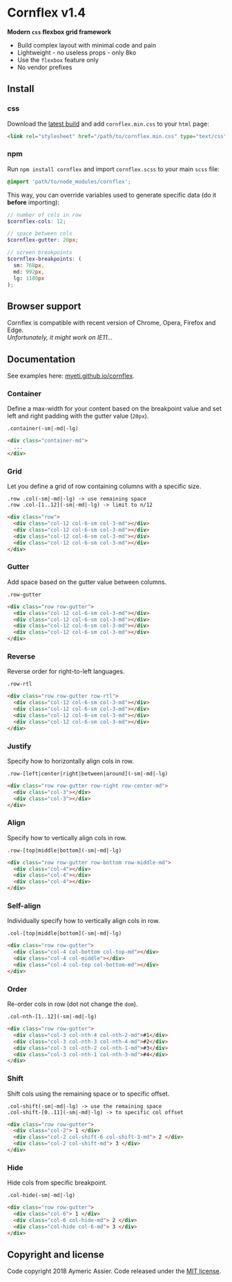 # Cornflex v1.4

**Modern `css` flexbox grid framework**
- Build complex layout with minimal code and pain
- Lightweight - no useless props - only 8ko
- Use the `flexbox` feature only
- No vendor prefixes


## Install


### css

Download the [latest build](https://github.com/myeti/cornflex/releases) and add `cornflex.min.css` to your `html` page:

```html
<link rel="stylesheet" href="/path/to/cornflex.min.css" type="text/css" >
```

### npm

Run `npm install cornflex` and import `cornflex.scss` to your main `scss` file:

```css
@import 'path/to/node_modules/cornflex';
```

This way, you can override variables used to generate specific data (do it **before** importing):

```scss
// number of cols in row
$cornflex-cols: 12;

// space between cols
$cornflex-gutter: 20px;

// screen breakpoints
$cornflex-breakpoints: (
  sm: 768px,
  md: 992px,
  lg: 1180px
);
```


## Browser support

Cornflex is compatible with recent version of Chrome, Opera, Firefox and Edge.<br>
*Unfortunately, it might work on IE11...*


## Documentation

See examples here: [myeti.github.io/cornflex](https://myeti.github.io/cornflex).

### Container

Define a max-width for your content based on the breakpoint value and set left and right padding with the gutter value (`20px`).

```
.container(-sm|-md|-lg)
```

```html
<div class="container-md">
  ...
</div>
```

### Grid

Let you define a grid of row containing columns with a specific size.

```
.row .col(-sm|-md|-lg) -> use remaining space
.row .col-[1..12](-sm|-md|-lg) -> limit to n/12
```

```html
<div class="row">
  <div class="col-12 col-6-sm col-3-md"></div>
  <div class="col-12 col-6-sm col-3-md"></div>
  <div class="col-12 col-6-sm col-3-md"></div>
  <div class="col-12 col-6-sm col-3-md"></div>
</div>
```

### Gutter

Add space based on the gutter value between columns.

```
.row-gutter
```

```html
<div class="row row-gutter">
  <div class="col-12 col-6-sm col-3-md"></div>
  <div class="col-12 col-6-sm col-3-md"></div>
  <div class="col-12 col-6-sm col-3-md"></div>
  <div class="col-12 col-6-sm col-3-md"></div>
</div>
```

### Reverse

Reverse order for right-to-left languages.

```
.row-rtl
```

```html
<div class="row row-gutter row-rtl">
  <div class="col-12 col-6-sm col-3-md"></div>
  <div class="col-12 col-6-sm col-3-md"></div>
  <div class="col-12 col-6-sm col-3-md"></div>
  <div class="col-12 col-6-sm col-3-md"></div>
</div>
```

### Justify

Specify how to horizontally align cols in row.

```
.row-[left|center|right|between|around](-sm|-md|-lg)
```

```html
<div class="row row-gutter row-right row-center-md">
  <div class="col-3"></div>
  <div class="col-3"></div>
</div>
```

### Align

Specify how to vertically align cols in row.

```
.row-[top|middle|bottom](-sm|-md|-lg)
```

```html
<div class="row row-gutter row-bottom row-middle-md">
  <div class="col-4"></div>
  <div class="col-4"></div>
  <div class="col-4"></div>
</div>
```

### Self-align

Individually specify how to vertically align cols in row.

```
.col-[top|middle|bottom](-sm|-md|-lg)
```

```html
<div class="row row-gutter">
  <div class="col-4 col-bottom col-top-md"></div>
  <div class="col-4 col-middle"></div>
  <div class="col-4 col-top col-bottom-md"></div>
</div>
```

### Order

Re-order cols in row (dot not change the `dom`).

```
.col-nth-[1..12](-sm|-md|-lg)
```

```html
<div class="row row-gutter">
  <div class="col-3 col-nth-4 col-nth-2-md">#1</div>
  <div class="col-3 col-nth-3 col-nth-4-md">#2</div>
  <div class="col-3 col-nth-2 col-nth-1-md">#3</div>
  <div class="col-3 col-nth-1 col-nth-3-md">#4</div>
</div>
```

### Shift

Shift cols using the remaining space or to specific offset.

```
.col-shift(-sm|-md|-lg) -> use the remaining space
.col-shift-[0..11](-sm|-md|-lg) -> to specific col offset
```

```html
<div class="row row-gutter">
  <div class="col-2"> 1 </div>
  <div class="col-2 col-shift-6 col-shift-3-md"> 2 </div>
  <div class="col-2 col-shift-md"> 3 </div>
</div>
```

### Hide

Hide cols from specific breakpoint.

```
.col-hide(-sm|-md|-lg)
```

```html
<div class="row row-gutter">
  <div class="col-6"> 1 </div>
  <div class="col-6 col-hide-md"> 2 </div>
  <div class="col-hide col-6-md"> 3 </div>
</div>
```


## Copyright and license

Code copyright 2018 Aymeric Assier. Code released under the [MIT license](https://github.com/myeti/cornflex/blob/master/LICENSE).